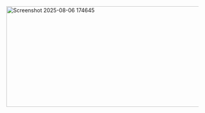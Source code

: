 <img width="726" height="265" alt="Screenshot 2025-08-06 174645" src="https://github.com/user-attachments/assets/4aeada47-2fd3-4b2b-8d7b-c3342fa8c7ec" />
